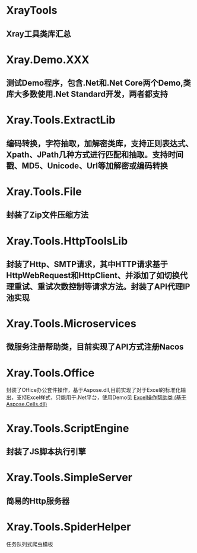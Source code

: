 # XrayTools
Xray工具类库汇总
----

# Xray.Demo.XXX
 测试Demo程序，包含.Net和.Net Core两个Demo,类库大多数使用.Net Standard开发，两者都支持
----

# Xray.Tools.ExtractLib
编码转换，字符抽取，加解密类库，支持正则表达式、Xpath、JPath几种方式进行匹配和抽取。支持时间戳、MD5、Unicode、Url等加解密或编码转换
----

# Xray.Tools.File
封装了Zip文件压缩方法
----

# Xray.Tools.HttpToolsLib
封装了Http、SMTP请求，其中HTTP请求基于HttpWebRequest和HttpClient、并添加了如切换代理重试、重试次数控制等请求方法。封装了API代理IP池实现
----

# Xray.Tools.Microservices
微服务注册帮助类，目前实现了API方式注册Nacos
----

# Xray.Tools.Office
封装了Office办公套件操作，基于Aspose.dll,目前实现了对于Excel的标准化输出，支持Excel样式，只能用于.Net平台，使用Demo见
<a href="https://blog.csdn.net/qq_26712977/article/details/78529077" target="_blank"><span class="article-type type-1 float-none">Excel操作帮助类 (基于Aspose.Cells.dll)</span></a>

# Xray.Tools.ScriptEngine
封装了JS脚本执行引擎
----

# Xray.Tools.SimpleServer
简易的Http服务器
----

# Xray.Tools.SpiderHelper
任务队列式爬虫模板
